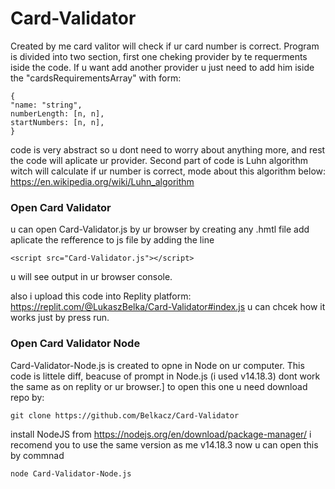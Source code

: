 # Card-Validator
Created by me card valitor will check if ur card number is correct. Program is divided into two section, first one cheking provider by te requerments iside the code. 
If u want add another provider u just need to add him iside the "cardsRequirementsArray" with form:
```
{
"name: "string",
numberLength: [n, n],
startNumbers: [n, n],
}
```
code is very abstract so u dont need to worry about anything more, and rest the code will aplicate ur provider.
Second part of code is Luhn algorithm witch will calculate if ur number is correct, mode about this algorithm below:
https://en.wikipedia.org/wiki/Luhn_algorithm


### Open Card Validator 
u can open Card-Validator.js by ur browser by  creating any .hmtl file add aplicate the refference to js file by adding the line
```
<script src="Card-Validator.js"></script>
```
u will see output in ur browser console.

also i upload this code into Replity platform:
https://replit.com/@LukaszBelka/Card-Validator#index.js
u can chcek how it works just by press run.


### Open Card Validator Node
Card-Validator-Node.js is created to opne in Node on ur computer. This code is littele diff, beacuse of prompt in Node.js (i used v14.18.3) dont work the same as on replity or ur browser.]
to open this one u need download repo by:
```
git clone https://github.com/Belkacz/Card-Validator
```
install NodeJS from https://nodejs.org/en/download/package-manager/
i recomend you to use the same version as me v14.18.3
now u can open this by commnad 
```
node Card-Validator-Node.js 
```
